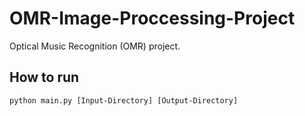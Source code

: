 # OMR-Image-Proccessing-Project
Optical Music Recognition (OMR) project.
## How to run
```
python main.py [Input-Directory] [Output-Directory]
```
